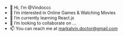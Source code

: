 - 👋 Hi, I’m @Vindoccc
- 👀 I’m interested in Online Games & Watching Movies
- 🌱 I’m currently learning React.js
- 💞️ I’m looking to collaborate on ...
- 📫 You can reach me at markalvin.doctor@gmail.com

<!---
Vindoccc/Vindoccc is a ✨ special ✨ repository because its `README.md` (this file) appears on your GitHub profile.
You can click the Preview link to take a look at your changes.
--->
